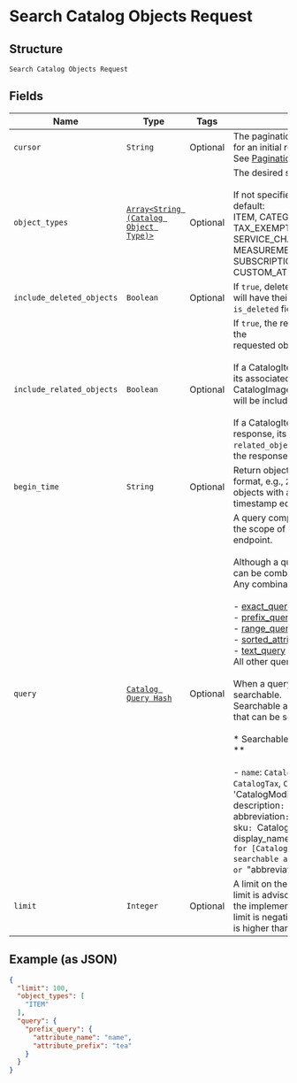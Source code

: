 
# Search Catalog Objects Request

## Structure

`Search Catalog Objects Request`

## Fields

| Name | Type | Tags | Description |
|  --- | --- | --- | --- |
| `cursor` | `String` | Optional | The pagination cursor returned in the previous response. Leave unset for an initial request.<br>See [Pagination](https://developer.squareup.com/docs/basics/api101/pagination) for more information. |
| `object_types` | [`Array<String (Catalog Object Type)>`](/doc/models/catalog-object-type.md) | Optional | The desired set of object types to appear in the search results.<br><br>If not specified, the following catalog object types will be used as default:<br>ITEM, CATEGORY, TAX, DISCOUNT, MODIFIER_LIST, DINING_OPTION, TAX_EXEMPTION,<br>SERVICE_CHARGE, PRICING_RULE, PRODUCT_SET, TIME_PERIOD, MEASUREMENT_UNIT,<br>SUBSCRIPTION_PLAN, ITEM_OPTION, CUSTOM_ATTRIBUTE_DEFINITION, QUICK_AMOUNT_SETTINGS. |
| `include_deleted_objects` | `Boolean` | Optional | If `true`, deleted objects will be included in the results. Deleted objects will have their<br>`is_deleted` field set to `true`. |
| `include_related_objects` | `Boolean` | Optional | If `true`, the response will include additional objects that are related to the<br>requested object, as follows:<br><br>If a CatalogItem is returned in the object field of the response,<br>its associated CatalogCategory, CatalogTax objects,<br>CatalogImage objects and CatalogModifierList objects<br>will be included in the `related_objects` field of the response.<br><br>If a CatalogItemVariation is returned in the object field of the<br>response, its parent CatalogItem will be included in the `related_objects` field of<br>the response. |
| `begin_time` | `String` | Optional | Return objects modified after this [timestamp](https://developer.squareup.com/docs/build-basics/working-with-dates), in RFC 3339<br>format, e.g., `2016-09-04T23:59:33.123Z`. The timestamp is exclusive - objects with a<br>timestamp equal to `begin_time` will not be included in the response. |
| `query` | [`Catalog Query Hash`](/doc/models/catalog-query.md) | Optional | A query composed of one or more different types of filters to narrow the scope of targeted objects when calling the `SearchCatalogObjects` endpoint.<br><br>Although a query can have multiple filters, only certain query types can be combined per call to [SearchCatalogObjects](/doc/api/catalog.md#search-catalog-objects).<br>Any combination of the following types may be used together:<br><br>- [exact_query](/doc/models/catalog-query-exact.md)<br>- [prefix_query](/doc/models/catalog-query-prefix.md)<br>- [range_query](/doc/models/catalog-query-range.md)<br>- [sorted_attribute_query](/doc/models/catalog-query-sorted-attribute.md)<br>- [text_query](/doc/models/catalog-query-text.md)<br>  All other query types cannot be combined with any others.<br><br>When a query filter is based on an attribute, the attribute must be searchable.<br>Searchable attributes are listed as follows, along their parent types that can be searched for with applicable query filters.<br><br>* Searchable attribute and objects queryable by searchable attributes **<br><br>- `name`:  `CatalogItem`, `CatalogItemVariation`, `CatalogCategory`, `CatalogTax`, `CatalogDiscount`, `CatalogModifier`, 'CatalogModifierList`,`CatalogItemOption`,`CatalogItemOptionValue`<br>- `description`: `CatalogItem`, `CatalogItemOptionValue`<br>- `abbreviation`: `CatalogItem`<br>- `upc`: `CatalogItemVariation`<br>- `sku`: `CatalogItemVariation`<br>- `caption`: `CatalogImage`<br>- `display_name`: `CatalogItemOption`<br><br>For example, to search for [CatalogItem](/doc/models/catalog-item.md) objects by searchable attributes, you can use<br>the `"name"`, `"description"`, or `"abbreviation"` attribute in an applicable query filter. |
| `limit` | `Integer` | Optional | A limit on the number of results to be returned in a single page. The limit is advisory -<br>the implementation may return more or fewer results. If the supplied limit is negative, zero, or<br>is higher than the maximum limit of 1,000, it will be ignored. |

## Example (as JSON)

```json
{
  "limit": 100,
  "object_types": [
    "ITEM"
  ],
  "query": {
    "prefix_query": {
      "attribute_name": "name",
      "attribute_prefix": "tea"
    }
  }
}
```

